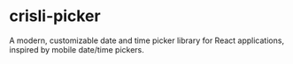 # crisli-picker
A modern, customizable date and time picker library for React applications, inspired by mobile date/time pickers.

